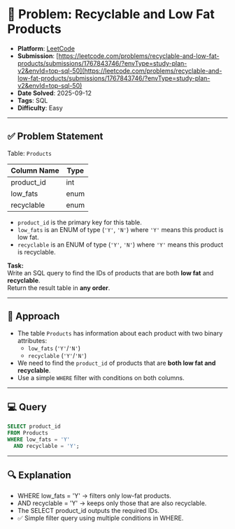 # 🧲 Problem: Recyclable and Low Fat Products

- **Platform**: [LeetCode](https://leetcode.com/problems/recyclable-and-low-fat-products/description/?envType=study-plan-v2&envId=top-sql-50)
- **Submission**: [https://leetcode.com/problems/recyclable-and-low-fat-products/submissions/1767843746/?envType=study-plan-v2&envId=top-sql-50](https://leetcode.com/problems/recyclable-and-low-fat-products/submissions/1767843746/?envType=study-plan-v2&envId=top-sql-50)
- **Date Solved**: 2025-09-12
- **Tags**: SQL
- **Difficulty**: Easy

---

## ✅ Problem Statement
Table: `Products`  

| Column Name | Type    |
|-------------|---------|
| product_id  | int     |
| low_fats    | enum    |
| recyclable  | enum    |

- `product_id` is the primary key for this table.  
- `low_fats` is an ENUM of type (`'Y'`, `'N'`) where `'Y'` means this product is low fat.  
- `recyclable` is an ENUM of type (`'Y'`, `'N'`) where `'Y'` means this product is recyclable.  

**Task:**  
Write an SQL query to find the IDs of products that are both **low fat** and **recyclable**.  
Return the result table in **any order**. 

---

## 🚀 Approach
- The table `Products` has information about each product with two binary attributes:  
  - `low_fats` (`'Y'`/`'N'`)  
  - `recyclable` (`'Y'`/`'N'`)  
- We need to find the `product_id` of products that are **both low fat and recyclable**.  
- Use a simple `WHERE` filter with conditions on both columns.

---

## 💻 Query

```sql
SELECT product_id
FROM Products
WHERE low_fats = 'Y'
  AND recyclable = 'Y';
```

---

## 🔍 Explanation
- WHERE low_fats = 'Y' → filters only low-fat products.
- AND recyclable = 'Y' → keeps only those that are also recyclable.
- The SELECT product_id outputs the required IDs.
- ✅ Simple filter query using multiple conditions in WHERE.
